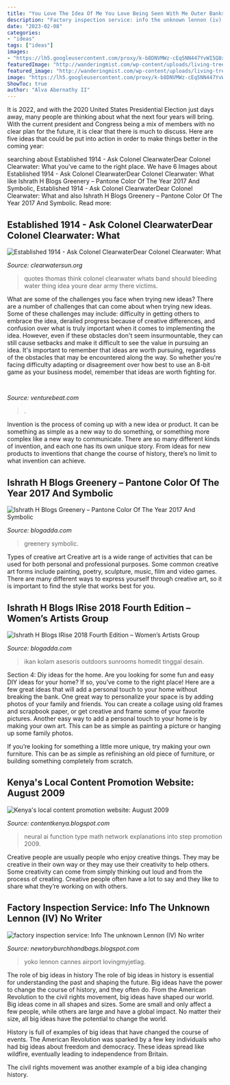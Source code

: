 ```yaml
---
title: "You Love The Idea Of Me You Love Being Seen With Me Outer Banks : Ikan Kolam Asesoris Outdoors Sunrooms Homedit Tinggal Desain"
description: "Factory inspection service: info the unknown lennon (iv) no writer"
date: "2023-02-08"
categories:
- "ideas"
tags: ["ideas"]
images:
- "https://lh5.googleusercontent.com/proxy/k-b8DNVMWz-cEq5NN447YvWI5Q8xQvLbHIDnFKGloJxwt2aOQj5CXH5sQLSRiR1TaC3r3MVSCihj4Jpa7K56D85-eV9JPSK0yHtdJqZVTdn6OqGkMPc1iPxBuG03MhtkWMp628CebFA=s0-d"
featuredImage: "http://wanderingmist.com/wp-content/uploads/living-trees-in-sunrooms-add-more-nature.jpg"
featured_image: "http://wanderingmist.com/wp-content/uploads/living-trees-in-sunrooms-add-more-nature.jpg"
image: "https://lh5.googleusercontent.com/proxy/k-b8DNVMWz-cEq5NN447YvWI5Q8xQvLbHIDnFKGloJxwt2aOQj5CXH5sQLSRiR1TaC3r3MVSCihj4Jpa7K56D85-eV9JPSK0yHtdJqZVTdn6OqGkMPc1iPxBuG03MhtkWMp628CebFA=s0-d"
ShowToc: true
author: "Alva Abernathy II"
---
```



It is 2022, and with the 2020 United States Presidential Election just days away, many people are thinking about what the next four years will bring. With the current president and Congress being a mix of members with no clear plan for the future, it is clear that there is much to discuss. Here are five ideas that could be put into action in order to make things better in the coming year: 

	

		
searching about Established 1914 - ﻿Ask Colonel ClearwaterDear Colonel Clearwater: What you've came to the right place. We have 6 Images about Established 1914 - ﻿Ask Colonel ClearwaterDear Colonel Clearwater: What like Ishrath H Blogs Greenery – Pantone Color Of The Year 2017 And Symbolic, Established 1914 - ﻿Ask Colonel ClearwaterDear Colonel Clearwater: What and also Ishrath H Blogs Greenery – Pantone Color Of The Year 2017 And Symbolic. Read more:
		
    
## Established 1914 - ﻿Ask Colonel ClearwaterDear Colonel Clearwater: What

<img loading=lazy src="http://clearwatersun.org/yahoo_site_admin/assets/images/dunedin_art_theft_victims-1.110143932_std.png" onerror="this.onerror=null;this.src='https://tse3.mm.bing.net/th?id=OIP.pxbfT3GCPnDjgWpJNkKnogHaFj&amp;pid=15.1';" alt="Established 1914 - ﻿Ask Colonel ClearwaterDear Colonel Clearwater: What">

_Source: clearwatersun.org_

>quotes thomas think colonel clearwater whats band should bleeding water thing idea youre dear army there victims. 

	

What are some of the challenges you face when trying new ideas?
There are a number of challenges that can come about when trying new ideas. Some of these challenges may include: difficulty in getting others to embrace the idea, derailed progress because of creative differences, and confusion over what is truly important when it comes to implementing the idea. However, even if these obstacles don't seem insurmountable, they can still cause setbacks and make it difficult to see the value in pursuing an idea. It's important to remember that ideas are worth pursuing, regardless of the obstacles that may be encountered along the way. So whether you're facing difficulty adapting or disagreement over how best to use an 8-bit game as your business model, remember that ideas are worth fighting for.

    
## 

<img loading=lazy src="https://venturebeat.com/wp-content/uploads/2019/05/amd-ryzen-third-generation.jpg" onerror="this.onerror=null;this.src='https://tse1.mm.bing.net/th?id=OIP.11ghnT6m99Zk2gavAzErcQHaDt&amp;pid=15.1';" alt="">

_Source: venturebeat.com_

>. 

	

Invention is the process of coming up with a new idea or product. It can be something as simple as a new way to do something, or something more complex like a new way to communicate. There are so many different kinds of invention, and each one has its own unique story. From ideas for new products to inventions that change the course of history, there’s no limit to what invention can achieve.

    
## Ishrath H Blogs Greenery – Pantone Color Of The Year 2017 And Symbolic

<img loading=lazy src="http://wanderingmist.com/wp-content/uploads/greenery-pantone_6-290x200.jpg" onerror="this.onerror=null;this.src='https://tse3.mm.bing.net/th?id=OIP.6pof1fmxco4F0wIL1sbVUAAAAA&amp;pid=15.1';" alt="Ishrath H Blogs Greenery – Pantone Color Of The Year 2017 And Symbolic">

_Source: blogadda.com_

>greenery symbolic. 

	

Types of creative art
Creative art is a wide range of activities that can be used for both personal and professional purposes. Some common creative art forms include painting, poetry, sculpture, music, film and video games. There are many different ways to express yourself through creative art, so it is important to find the style that works best for you.

    
## Ishrath H Blogs IRise 2018 Fourth Edition – Women’s Artists Group

<img loading=lazy src="http://wanderingmist.com/wp-content/uploads/living-trees-in-sunrooms-add-more-nature.jpg" onerror="this.onerror=null;this.src='https://tse2.mm.bing.net/th?id=OIP.ON0iGsdYIasY5pYtzgLGsQHaE3&amp;pid=15.1';" alt="Ishrath H Blogs IRise 2018 Fourth Edition – Women’s Artists Group">

_Source: blogadda.com_

>ikan kolam asesoris outdoors sunrooms homedit tinggal desain. 

	

Section 4: Diy ideas for the home.
Are you looking for some fun and easy DIY ideas for your home? If so, you’ve come to the right place! Here are a few great ideas that will add a personal touch to your home without breaking the bank.
One great way to personalize your space is by adding photos of your family and friends. You can create a collage using old frames and scrapbook paper, or get creative and frame some of your favorite pictures. Another easy way to add a personal touch to your home is by making your own art. This can be as simple as painting a picture or hanging up some family photos.

If you’re looking for something a little more unique, try making your own furniture. This can be as simple as refinishing an old piece of furniture, or building something completely from scratch.

    
## Kenya&#039;s Local Content Promotion Website: August 2009

<img loading=lazy src="http://www.codeproject.com/KB/recipes/NeuralNetwork_1/Step.png" onerror="this.onerror=null;this.src='https://tse4.mm.bing.net/th?id=OIP.ME3I5rcqTQC6iIPK0n3wGQHaF2&amp;pid=15.1';" alt="Kenya&#039;s local content promotion website: August 2009">

_Source: contentkenya.blogspot.com_

>neural ai function type math network explanations into step promotion 2009. 

	

Creative people are usually people who enjoy creative things. They may be creative in their own way or they may use their creativity to help others. Some creativity can come from simply thinking out loud and from the process of creating. Creative people often have a lot to say and they like to share what they’re working on with others.

    
## Factory Inspection Service: Info The Unknown Lennon (IV) No Writer

<img loading=lazy src="https://lh5.googleusercontent.com/proxy/k-b8DNVMWz-cEq5NN447YvWI5Q8xQvLbHIDnFKGloJxwt2aOQj5CXH5sQLSRiR1TaC3r3MVSCihj4Jpa7K56D85-eV9JPSK0yHtdJqZVTdn6OqGkMPc1iPxBuG03MhtkWMp628CebFA=s0-d" onerror="this.onerror=null;this.src='https://tse2.mm.bing.net/th?id=OIP.lR3BYxDrrv9Jo2tUs7F_MQAAAA&amp;pid=15.1';" alt="factory inspection service: Info The unknown Lennon (IV) No writer">

_Source: newtoryburchhandbags.blogspot.com_

>yoko lennon cannes airport lovingmyjetlag. 

	

The role of big ideas in history
The role of big ideas in history is essential for understanding the past and shaping the future. Big ideas have the power to change the course of history, and they often do. From the American Revolution to the civil rights movement, big ideas have shaped our world.
Big ideas come in all shapes and sizes. Some are small and only affect a few people, while others are large and have a global impact. No matter their size, all big ideas have the potential to change the world.

History is full of examples of big ideas that have changed the course of events. The American Revolution was sparked by a few key individuals who had big ideas about freedom and democracy. These ideas spread like wildfire, eventually leading to independence from Britain.

The civil rights movement was another example of a big idea changing history.

